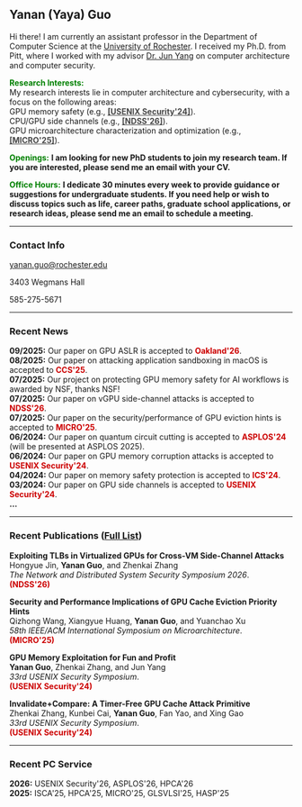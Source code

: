 
 

## Yanan (Yaya) Guo

Hi there! I am currently an assistant professor in the Department of Computer Science at the [University of
Rochester](https://www.rochester.edu). I received my Ph.D. from Pitt, where I worked with my advisor [Dr. Jun
Yang](https://sites.pitt.edu/~juy9/) on computer architecture and computer security.

**<span style="color: green">Research Interests:</span>**  
My research interests lie in computer architecture and cybersecurity, with a focus on the following areas:  
<i class="fas fa-paperclip"></i> GPU memory safety (e.g., **<a href="files/usenix24_2.pdf" style="color: #464646"> [USENIX Security'24]</a>**).  
<i class="fas fa-paperclip"></i> CPU/GPU side channels (e.g., **<a href="files/ndss26.pdf" style="color: #464646"> [NDSS'26]</a>**).    
<i class="fas fa-paperclip"></i> GPU microarchitecture characterization and optimization (e.g.,  **<a href="files/micro25.pdf" style="color: #464646"> [MICRO'25]</a>**).  


**<span style="color: green">Openings:</span>** **I am looking for new PhD students to join my research team. If you are interested, please send me an email with your CV.**  

**<span style="color: green">Office Hours:</span>** **I dedicate 30 minutes every week to provide guidance or suggestions for undergraduate students. If you need help or wish to discuss topics such as life, career paths, graduate school applications, or research ideas, please send me an email to schedule a meeting.**

---
### Contact Info

<i class="far fa-envelope"></i>  yanan.guo@rochester.edu

<i class="far fa-building"></i>  3403 Wegmans Hall

<i class="fas fa-phone"></i>  585-275-5671

---
### Recent News  
**09/2025:** Our paper on GPU ASLR is accepted to **<span style="color: #cc0000;">Oakland'26</span>**.   
**08/2025:** Our paper on attacking application sandboxing in macOS is accepted to **<span style="color: #cc0000;">CCS'25</span>**.   
**07/2025:** Our project on protecting GPU memory safety for AI workflows is awarded by NSF, thanks NSF!  
**07/2025:** Our paper on vGPU side-channel attacks is accepted to **<span style="color: #cc0000;">NDSS'26</span>**.  
**07/2025:** Our paper on the security/performance of GPU eviction hints is accepted to **<span style="color: #cc0000;">MICRO'25</span>**.  
**06/2024:** Our paper on quantum circuit cutting is accepted to **<span style="color: #cc0000;"> ASPLOS'24</span>** (will be presented at ASPLOS 2025).  
**06/2024:** Our paper on GPU memory corruption attacks is accepted to **<span style="color: #cc0000;"> USENIX Security'24</span>**.  
**04/2024:** Our paper on memory safety protection is accepted to **<span style="color: #cc0000;"> ICS'24</span>**.  
**03/2024:** Our paper on GPU side channels is accepted to **<span style="color: #cc0000;"> USENIX Security'24</span>**.  
**...**

---
### Recent Publications (**[Full List](publications)**)

**Exploiting TLBs in Virtualized GPUs for Cross-VM Side-Channel Attacks**    
Hongyue Jin, **Yanan Guo**, and Zhenkai Zhang  
*The Network and Distributed System Security Symposium 2026*.  
**<span style="color:#cc0000">(NDSS'26)</span>** 
    
**Security and Performance Implications of GPU Cache Eviction Priority Hints**  
Qizhong Wang, Xiangyue Huang, **Yanan Guo**, and Yuanchao Xu   
*58th IEEE/ACM International Symposium on Microarchitecture*.  
**<span style="color:#cc0000">(MICRO'25)</span>** 

**GPU Memory Exploitation for Fun and Profit**  
**Yanan Guo**, Zhenkai Zhang, and Jun Yang   
*33rd USENIX Security Symposium*.  
**<span style="color:#cc0000">(USENIX Security'24)</span>** 

**Invalidate+Compare: A Timer-Free GPU Cache Attack Primitive**   
Zhenkai Zhang, Kunbei Cai, **Yanan Guo**, Fan Yao, and Xing Gao   
*33rd USENIX Security Symposium*.  
**<span style="color:#cc0000">(USENIX Security'24)</span>**  
  
---
### Recent PC Service

**2026:** USENIX Security'26, ASPLOS'26, HPCA'26  
**2025:** ISCA'25, HPCA'25, MICRO'25, GLSVLSI'25, HASP'25  


